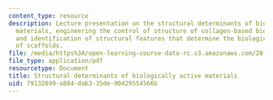 ```yaml
---
content_type: resource
description: Lecture presentation on the structural determinants of biologically active
  materials, engineering the control of structure of collagen-based biomaterials,
  and identification of structural features that determine the biological activity
  of scaffolds.
file: /media/https%3A/open-learning-course-data-rc.s3.amazonaws.com/20-441j-biomaterials-tissue-interactions-fall-2009/79132699a884dab335de90429554566b_MIT20_441JF09_lec10_iy.pdf
file_type: application/pdf
resourcetype: Document
title: Structural determinants of biologically active materials
uid: 79132699-a884-dab3-35de-90429554566b
---
```

